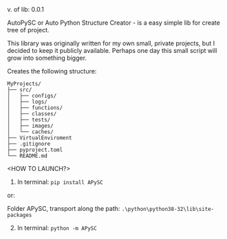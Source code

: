 ﻿<DESCRIPTION>
 v. of lib: 0.0.1

 AutoPySC or Auto Python Structure Creator - is a easy simple lib for create tree of project. 

 This library was originally written for my own small, private projects, 
but I decided to keep it publicly available. 
Perhaps one day this small script will grow into something bigger.

Creates the following structure:

```
MyProjects/
├── src/
│   ├── configs/
│   ├── logs/
│   ├── functions/
│   ├── classes/
│   ├── tests/
│   ├── images/
│   └── caches/
├── VirtualEnviroment
├── .gitignore
├── pyproject.toml
└── README.md
```

<HOW TO LAUNCH?>
 1) In terminal: ```pip install APySC```
 
 or:

 Folder APySC, transport along the path:  ```.\python\python38-32\lib\site-packages```
 
 2) In terminal: ```python -m APySC```

<CODE BY PYTHOFANOFF.>











